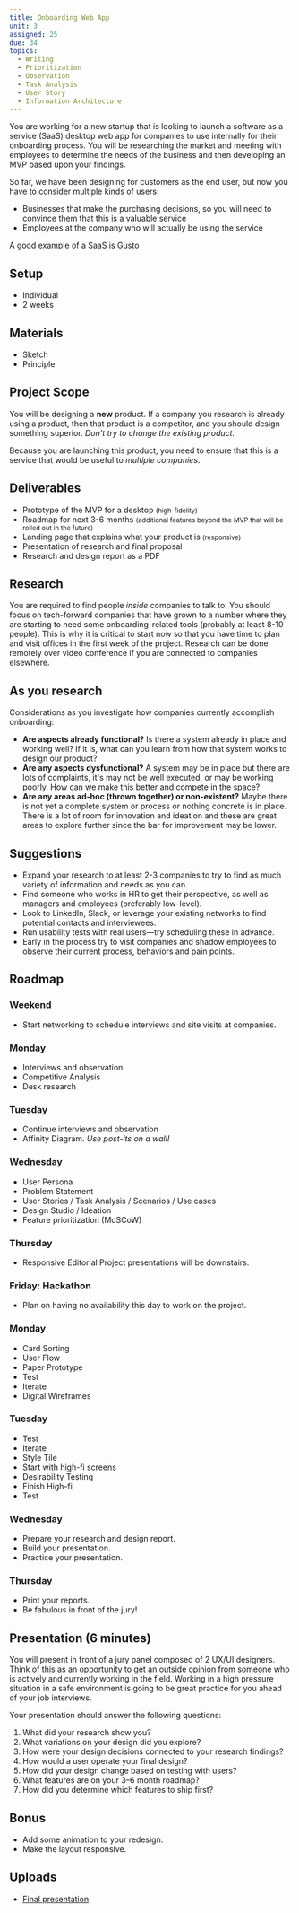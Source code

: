 ```yaml
---
title: Onboarding Web App
unit: 3
assigned: 25
due: 34
topics:
  - Writing
  - Prioritization
  - Observation
  - Task Analysis
  - User Story
  - Information Architecture
---
```

You are working for a new startup that is looking to launch a software as a service (SaaS) desktop web app for companies to use internally for their onboarding process. You will be researching the market and meeting with employees to determine the needs of the business and then developing an MVP based upon your findings.

So far, we have been designing for customers as the end user, but now you have to consider multiple kinds of users:

* Businesses that make the purchasing decisions, so you will need to convince them that this is a valuable service
* Employees at the company who will actually be using the service

A good example of a SaaS is [Gusto](https://gusto.com/)

## Setup

* Individual
* 2 weeks

## Materials

* Sketch
* Principle

## Project Scope

You will be designing a **new** product. If a company you research is already using a product, then that product is a competitor, and you should design something superior. *Don’t try to change the existing product.*

Because you are launching this product, you need to ensure that this is a service that would be useful to *multiple companies*.

## Deliverables

* Prototype of the MVP for a desktop <small>(high-fidelity)</small>
* Roadmap for next 3-6 months <small>(additional features beyond the MVP that will be rolled out in the future)</small>
* Landing page that explains what your product is <small>(responsive)</small>
* Presentation of research and final proposal
* Research and design report as a PDF

## Research

You are required to find people *inside* companies to talk to. You should focus on tech-forward companies that have grown to a number where they are starting to need some onboarding-related tools (probably at least 8-10 people). This is why it is critical to start now so that you have time to plan and visit offices in the first week of the project. Research can be done remotely over video conference if you are connected to companies elsewhere.

## As you research

Considerations as you investigate how companies currently accomplish onboarding:

* **Are aspects already functional?** Is there a system already in place and working well? If it is, what can you learn from how that system works to design our product?
* **Are any aspects dysfunctional?** A system may be in place but there are lots of complaints, it's may not be well executed, or may be working poorly. How can we make this better and compete in the space?
* **Are any areas ad-hoc (thrown together) or non-existent?** Maybe there is not yet a complete system or process or nothing concrete is in place. There is a lot of room for innovation and ideation and these are great areas to explore further since the bar for improvement may be lower.

## Suggestions

* Expand your research to at least 2-3 companies to try to find as much variety of information and needs as you can.
* Find someone who works in HR to get their perspective, as well as managers and employees (preferably low-level).
* Look to LinkedIn, Slack, or leverage your existing networks to find potential contacts and interviewees.
* Run usability tests with real users—try scheduling these in advance.
* Early in the process try to visit companies and shadow employees to observe their current process, behaviors and pain points.

## Roadmap

### Weekend

* Start networking to schedule interviews and site visits at companies. 

### Monday

* Interviews and observation
* Competitive Analysis
* Desk research

### Tuesday

* Continue interviews and observation
* Affinity Diagram. *Use post-its on a wall!*

### Wednesday

* User Persona
* Problem Statement
* User Stories / Task Analysis / Scenarios / Use cases
* Design Studio / Ideation
* Feature prioritization (MoSCoW)

### Thursday

* Responsive Editorial Project presentations will be downstairs.

### Friday: Hackathon

* Plan on having no availability this day to work on the project.

### Monday

* Card Sorting
* User Flow
* Paper Prototype
* Test
* Iterate
* Digital Wireframes

### Tuesday

* Test
* Iterate
* Style Tile
* Start with high-fi screens
* Desirability Testing
* Finish High-fi
* Test

### Wednesday

* Prepare your research and design report.
* Build your presentation.
* Practice your presentation.

### Thursday

* Print your reports.
* Be fabulous in front of the jury!

## Presentation (6 minutes)

You will present in front of a jury panel composed of 2 UX/UI designers. Think of this as an opportunity to get an outside opinion from someone who is actively and currently working in the field. Working in a high pressure situation in a safe environment is going to be great practice for you ahead of your job interviews.

Your presentation should answer the following questions:

1. What did your research show you?
2. What variations on your design did you explore?
3. How were your design decisions connected to your research findings?
4. How would a user operate your final design?
5. How did your design change based on testing with users?
6. What features are on your 3–6 month roadmap?
7. How did you determine which features to ship first?

## Bonus

* Add some animation to your redesign.
* Make the layout responsive.

## Uploads

* [Final presentation](https://drive.google.com/drive/folders/1yehCpsMEgTmYYkEkNVrHNKdqjWfgBzY-)
